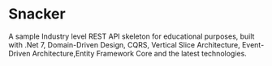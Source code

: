 # Snacker
A sample  Industry level REST API skeleton for educational purposes, built with .Net 7, Domain-Driven Design, CQRS, Vertical Slice Architecture, Event-Driven Architecture,Entity Framework Core and the latest technologies.

